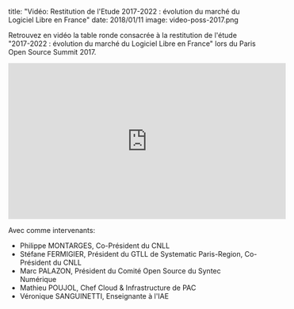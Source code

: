 title: "Vidéo: Restitution de l'Etude 2017-2022 : évolution du marché du Logiciel Libre en France"
date: 2018/01/11
image: video-poss-2017.png

Retrouvez en vidéo la table ronde consacrée à la restitution de l'étude
"2017-2022 : évolution du marché du Logiciel Libre en France" lors du Paris
Open Source Summit 2017.

<iframe width="560" height="315"
src="https://www.youtube.com/embed/8ORg_gSaKpo" frameborder="0"
allow="autoplay; encrypted-media" allowfullscreen></iframe>

Avec comme intervenants:

- Philippe MONTARGES, Co-Président du CNLL
- Stéfane FERMIGIER, Président du GTLL de Systematic Paris-Region, Co-Président du CNLL
- Marc PALAZON, Président du Comité Open Source du Syntec Numérique
- Mathieu POUJOL, Chef Cloud & Infrastructure de PAC
- Véronique SANGUINETTI, Enseignante à l'IAE


